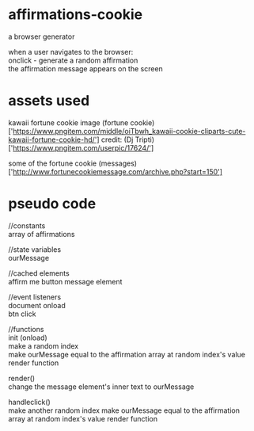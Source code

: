 # affirmations-cookie 
a browser generator  

when a user navigates to the browser:   
onclick - generate a random affirmation  
the affirmation message appears on the screen 

# assets used
kawaii fortune cookie image
(fortune cookie)['https://www.pngitem.com/middle/oiTbwh_kawaii-cookie-cliparts-cute-kawaii-fortune-cookie-hd/']
credit: (Dj Tripti)['https://www.pngitem.com/userpic/17624/']

some of the fortune cookie (messages)['http://www.fortunecookiemessage.com/archive.php?start=150']

# pseudo code
//constants  
array of affirmations  

//state variables  
ourMessage

//cached elements  
affirm me button
message element

//event listeners  
document onload  
btn  click  

//functions  
init (onload)  
make a random index  
make ourMessage equal to the affirmation array at random index's value
render function   

render()  
change the message element's inner text to ourMessage

handleclick()  
make another random index
make ourMessage equal to the affirmation array at random index's value
render function
